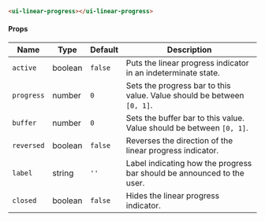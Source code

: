 ```html
<ui-linear-progress></ui-linear-progress>
```

#### Props

| Name       | Type    | Default | Description                                                            |
| ---------- | ------- | ------- | ---------------------------------------------------------------------- |
| `active`   | boolean | `false` | Puts the linear progress indicator in an indeterminate state.          |
| `progress` | number  | `0`     | Sets the progress bar to this value. Value should be between `[0, 1]`. |
| `buffer`   | number  | `0`     | Sets the buffer bar to this value. Value should be between `[0, 1]`.   |
| `reversed` | boolean | `false` | Reverses the direction of the linear progress indicator.               |
| `label`    | string  | `''`    | Label indicating how the progress bar should be announced to the user. |
| `closed`   | boolean | `false` | Hides the linear progress indicator.                                   |
